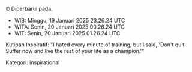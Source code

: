 ⏰ Diperbarui pada:
- WIB: Minggu, 19 Januari 2025 23.26.24 UTC
- WITA: Senin, 20 Januari 2025 00.26.24 UTC
- WIT: Senin, 20 Januari 2025 01.26.24 UTC

Kutipan Inspiratif:
"I hated every minute of training, but I said, 'Don't quit. Suffer now and live the rest of your life as a champion.'"


Kategori: inspirational

